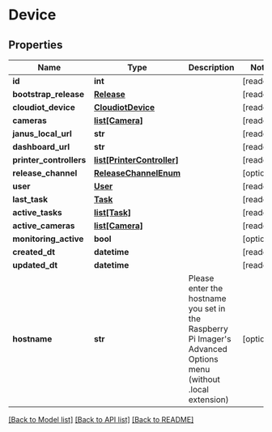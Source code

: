 # Device


## Properties
Name | Type | Description | Notes
------------ | ------------- | ------------- | -------------
**id** | **int** |  | [readonly] 
**bootstrap_release** | [**Release**](Release.md) |  | [readonly] 
**cloudiot_device** | [**CloudiotDevice**](CloudiotDevice.md) |  | [readonly] 
**cameras** | [**list[Camera]**](Camera.md) |  | [readonly] 
**janus_local_url** | **str** |  | [readonly] 
**dashboard_url** | **str** |  | [readonly] 
**printer_controllers** | [**list[PrinterController]**](PrinterController.md) |  | [readonly] 
**release_channel** | [**ReleaseChannelEnum**](ReleaseChannelEnum.md) |  | [optional] 
**user** | [**User**](User.md) |  | [readonly] 
**last_task** | [**Task**](Task.md) |  | [readonly] 
**active_tasks** | [**list[Task]**](Task.md) |  | [readonly] 
**active_cameras** | [**list[Camera]**](Camera.md) |  | [readonly] 
**monitoring_active** | **bool** |  | [optional] 
**created_dt** | **datetime** |  | [readonly] 
**updated_dt** | **datetime** |  | [readonly] 
**hostname** | **str** | Please enter the hostname you set in the Raspberry Pi Imager&#39;s Advanced Options menu (without .local extension) | [optional] 

[[Back to Model list]](../README.md#documentation-for-models) [[Back to API list]](../README.md#documentation-for-api-endpoints) [[Back to README]](../README.md)


